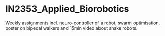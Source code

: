 # IN2353_Applied_Biorobotics
Weekly assignments incl. neuro-controller of a robot, swarm optimisation, poster on bipedal walkers and 15min video about snake robots.
